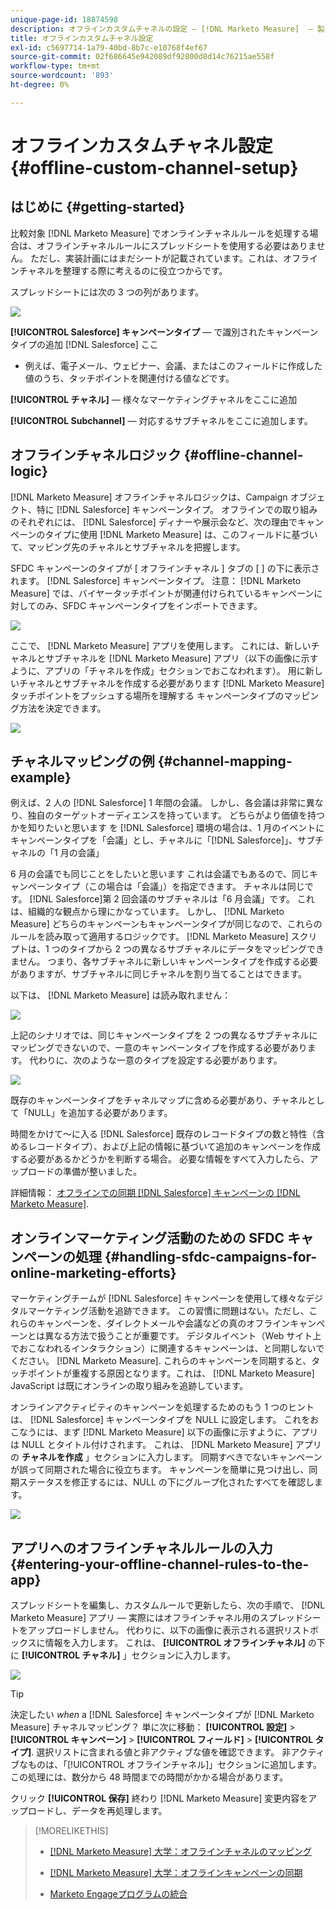 ```yaml
---
unique-page-id: 18874598
description: オフラインカスタムチャネルの設定 — [!DNL Marketo Measure]  — 製品ドキュメント
title: オフラインカスタムチャネル設定
exl-id: c5697714-1a79-40bd-8b7c-e10768f4ef67
source-git-commit: 02f686645e942089df92800d8d14c76215ae558f
workflow-type: tm+mt
source-wordcount: '893'
ht-degree: 0%

---
```


# オフラインカスタムチャネル設定 {#offline-custom-channel-setup}

## はじめに {#getting-started}

比較対象 [!DNL Marketo Measure] でオンラインチャネルルールを処理する場合は、オフラインチャネルルールにスプレッドシートを使用する必要はありません。 ただし、実装計画にはまだシートが記載されています。これは、オフラインチャネルを整理する際に考えるのに役立つからです。

スプレッドシートには次の 3 つの列があります。

![](assets/1-2.png)

**[!UICONTROL Salesforce] キャンペーンタイプ**  — で識別されたキャンペーンタイプの追加 [!DNL Salesforce] ここ

* 例えば、電子メール、ウェビナー、会議、またはこのフィールドに作成した値のうち、タッチポイントを関連付ける値などです。

**[!UICONTROL チャネル]**  — 様々なマーケティングチャネルをここに追加

**[!UICONTROL Subchannel]**  — 対応するサブチャネルをここに追加します。

## オフラインチャネルロジック {#offline-channel-logic}

[!DNL Marketo Measure] オフラインチャネルロジックは、Campaign オブジェクト、特に [!DNL Salesforce] キャンペーンタイプ。 オフラインでの取り組みのそれぞれには、 [!DNL Salesforce] ディナーや展示会など、次の理由でキャンペーンのタイプに使用 [!DNL Marketo Measure] は、このフィールドに基づいて、マッピング先のチャネルとサブチャネルを把握します。

SFDC キャンペーンのタイプが [ オフラインチャネル ] タブの [ ] の下に表示されます。 [!DNL Salesforce] キャンペーンタイプ。 注意： [!DNL Marketo Measure] では、バイヤータッチポイントが関連付けられているキャンペーンに対してのみ、SFDC キャンペーンタイプをインポートできます。

![](assets/2-2.png)

ここで、 [!DNL Marketo Measure] アプリを使用します。 これには、新しいチャネルとサブチャネルを [!DNL Marketo Measure] アプリ（以下の画像に示すように、アプリの「チャネルを作成」セクションでおこなわれます）。 用に新しいチャネルとサブチャネルを作成する必要があります [!DNL Marketo Measure] タッチポイントをプッシュする場所を理解する キャンペーンタイプのマッピング方法を決定できます。

![](assets/3-2.png)

## チャネルマッピングの例 {#channel-mapping-example}

例えば、2 人の [!DNL Salesforce] 1 年間の会議。 しかし、各会議は非常に異なり、独自のターゲットオーディエンスを持っています。 どちらがより価値を持つかを知りたいと思います を [!DNL Salesforce] 環境の場合は、1 月のイベントにキャンペーンタイプを「会議」とし、チャネルに「[!DNL Salesforce]」、サブチャネルの「1 月の会議」

6 月の会議でも同じことをしたいと思います これは会議でもあるので、同じキャンペーンタイプ（この場合は「会議」）を指定できます。 チャネルは同じです。 [!DNL Salesforce]第 2 回会議のサブチャネルは「6 月会議」です。 これは、組織的な観点から理にかなっています。 しかし、 [!DNL Marketo Measure] どちらのキャンペーンもキャンペーンタイプが同じなので、これらのルールを読み取って適用するロジックです。 [!DNL Marketo Measure] スクリプトは、1 つのタイプから 2 つの異なるサブチャネルにデータをマッピングできません。 つまり、各サブチャネルに新しいキャンペーンタイプを作成する必要がありますが、サブチャネルに同じチャネルを割り当てることはできます。

以下は、 [!DNL Marketo Measure] は読み取れません：

![](assets/4-2.png)

上記のシナリオでは、同じキャンペーンタイプを 2 つの異なるサブチャネルにマッピングできないので、一意のキャンペーンタイプを作成する必要があります。 代わりに、次のような一意のタイプを設定する必要があります。

![](assets/5-2.png)

既存のキャンペーンタイプをチャネルマップに含める必要があり、チャネルとして「NULL」を追加する必要があります。

時間をかけて～に入る [!DNL Salesforce] 既存のレコードタイプの数と特性（含めるレコードタイプ）、および上記の情報に基づいて追加のキャンペーンを作成する必要があるかどうかを判断する場合。 必要な情報をすべて入力したら、アップロードの準備が整いました。

詳細情報： [オフラインでの同期 [!DNL Salesforce] キャンペーンの [!DNL Marketo Measure]](/help/channel-tracking-and-setup/offline-channels/syncing-offline-campaigns.md).

## オンラインマーケティング活動のための SFDC キャンペーンの処理 {#handling-sfdc-campaigns-for-online-marketing-efforts}

マーケティングチームが [!DNL Salesforce] キャンペーンを使用して様々なデジタルマーケティング活動を追跡できます。 この習慣に問題はない。ただし、これらのキャンペーンを、ダイレクトメールや会議などの真のオフラインキャンペーンとは異なる方法で扱うことが重要です。 デジタルイベント（Web サイト上でおこなわれるインタラクション）に関連するキャンペーンは、と同期しないでください。 [!DNL Marketo Measure]. これらのキャンペーンを同期すると、タッチポイントが重複する原因となります。これは、 [!DNL Marketo Measure] JavaScript は既にオンラインの取り組みを追跡しています。

オンラインアクティビティのキャンペーンを処理するためのもう 1 つのヒントは、 [!DNL Salesforce] キャンペーンタイプを NULL に設定します。 これをおこなうには、まず [!DNL Marketo Measure] 以下の画像に示すように、アプリは NULL とタイトル付けされます。 これは、 [!DNL Marketo Measure] アプリの **チャネルを作成** 」セクションに入力します。 同期すべきでないキャンペーンが誤って同期された場合に役立ちます。 キャンペーンを簡単に見つけ出し、同期ステータスを修正するには、NULL の下にグループ化されたすべてを確認します。

![](assets/6-2.png)

## アプリへのオフラインチャネルルールの入力 {#entering-your-offline-channel-rules-to-the-app}

スプレッドシートを編集し、カスタムルールで更新したら、次の手順で、 [!DNL Marketo Measure] アプリ — 実際にはオフラインチャネル用のスプレッドシートをアップロードしません。 代わりに、以下の画像に表示される選択リストボックスに情報を入力します。 これは、 **[!UICONTROL オフラインチャネル]** の下に **[!UICONTROL チャネル]** 」セクションに入力します。

![](assets/7-2.png)

>[!TIP]
>
>決定したい _when_ a [!DNL Salesforce] キャンペーンタイプが [!DNL Marketo Measure] チャネルマッピング？ 単に次に移動： **[!UICONTROL 設定]** > **[!UICONTROL キャンペーン]** > **[!UICONTROL フィールド]** > **[!UICONTROL タイプ]**. 選択リストに含まれる値と非アクティブな値を確認できます。 非アクティブなものは、「[!UICONTROL オフラインチャネル]」セクションに追加します。 この処理には、数分から 48 時間までの時間がかかる場合があります。

クリック **[!UICONTROL 保存]** 終わり [!DNL Marketo Measure] 変更内容をアップロードし、データを再処理します。

>[!MORELIKETHIS]
>
>* [[!DNL Marketo Measure] 大学：オフラインチャネルのマッピング](https://universityonline.marketo.com/courses/bizible-fundamentals-channel-management/#/page/5c630eca34d9f0367662b77f)
>
>* [[!DNL Marketo Measure] 大学：オフラインキャンペーンの同期](https://universityonline.marketo.com/courses/bizible-fundamentals-channel-management/#/page/5c63286e34d9f0367662b78b)
>
>* [Marketo Engageプログラムの統合](/help/marketo-measure-and-marketo/marketo-measure-integrations-with-marketo/marketo-engage-programs-integration.md#channel-mapping)

